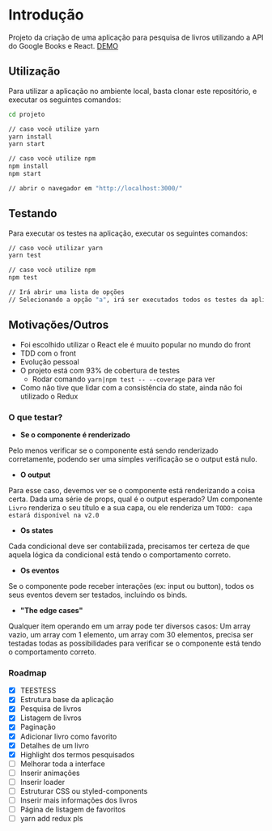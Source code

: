 # Introdução
Projeto da criação de uma aplicação para pesquisa de livros utilizando a API do Google Books e React.
[DEMO](https://kuroski.github.io/ReactGoogleBooksProject/)

## Utilização
Para utilizar a aplicação no ambiente local, basta clonar este repositório, e executar os seguintes comandos:
```bash
cd projeto

// caso você utilize yarn
yarn install
yarn start

// caso você utilize npm
npm install
npm start

// abrir o navegador em "http://localhost:3000/"
```

## Testando
Para executar os testes na aplicação, executar os seguintes comandos:
```bash
// caso você utilizar yarn
yarn test

// caso você utilize npm
npm test

// Irá abrir uma lista de opções
// Selecionando a opção "a", irá ser executados todos os testes da aplicação
``` 

## Motivações/Outros
- Foi escolhido utilizar o React ele é muuito popular no mundo do front
- TDD com o front
- Evolução pessoal
- O projeto está com 93% de cobertura de testes
    - Rodar comando `yarn|npm test -- --coverage` para ver
- Como não tive que lidar com a consistência do state, ainda não foi utilizado o Redux

### O que testar?
- **Se o componente é renderizado**

Pelo menos verificar se o componente está sendo renderizado corretamente, podendo ser uma simples verificação se o output está nulo.
- **O output**

Para esse caso, devemos ver se o componente está renderizando a coisa certa.
Dada uma série de props, qual é o output esperado?
Um componente `Livro` renderiza o seu título e a sua capa, ou ele renderiza um `TODO: capa estará disponível na v2.0`
- **Os states**

Cada condicional deve ser contabilizada, precisamos ter certeza de que aquela lógica da condicional está tendo o comportamento correto.
- **Os eventos**

Se o componente pode receber interações (ex: input ou button), todos os seus eventos devem ser testados, incluíndo os binds.
- **"The edge cases"**

Qualquer item operando em um array pode ter diversos casos: Um array vazio, um array com 1 elemento, um array com 30 elementos, precisa ser testadas todas as possibilidades para verificar se o componente está tendo o comportamento correto.

### Roadmap
- [x] TEESTESS
- [x] Estrutura base da aplicação
- [x] Pesquisa de livros
- [x] Listagem de livros
- [x] Paginação
- [x] Adicionar livro como favorito
- [x] Detalhes de um livro
- [x] Highlight dos termos pesquisados
- [ ] Melhorar toda a interface
- [ ] Inserir animações
- [ ] Inserir loader
- [ ] Estruturar CSS ou styled-components
- [ ] Inserir mais informações dos livros
- [ ] Página de listagem de favoritos
- [ ] yarn add redux pls
